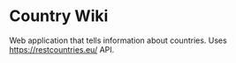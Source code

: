 # Country Wiki

Web application that tells information about countries. Uses https://restcountries.eu/ API.
